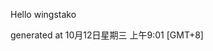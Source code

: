 <!--- 
The README.md is auto-generated. Do not edit.
--->

Hello wingstako

generated at 10月12日星期三 上午9:01 [GMT+8]